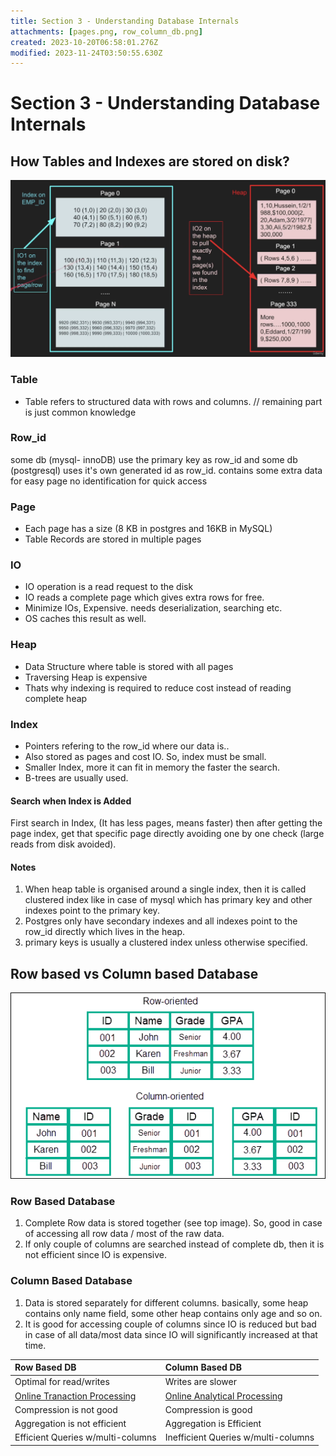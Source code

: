 ```yaml
---
title: Section 3 - Understanding Database Internals
attachments: [pages.png, row_column_db.png]
created: 2023-10-20T06:58:01.276Z
modified: 2023-11-24T03:50:55.630Z
---
```


# Section 3 - Understanding Database Internals

## How Tables and Indexes are stored on disk?


![Pages in Memory](../attachments/pages.png)

### Table
- Table refers to structured data with rows and columns. // remaining part is just common knowledge

### Row_id
some db (mysql- innoDB) use the primary key as row_id and some db (postgresql) uses it's own generated id as row_id.
contains some extra data for easy page no identification for quick access


### Page
- Each page has a size (8 KB in postgres and 16KB in MySQL)
- Table Records are stored in multiple pages

### IO
- IO operation is a read request to the disk
- IO reads a complete page which gives extra rows for free.
- Minimize IOs, Expensive. needs deserialization, searching etc.
- OS caches this result as well. 


### Heap
- Data Structure where table is stored with all pages
- Traversing Heap is expensive
- Thats why indexing is required to reduce cost instead of reading complete heap

### Index
- Pointers refering to the row_id where our data is.. 
- Also stored as pages and cost IO. So, index must be small.
- Smaller Index, more it can fit in memory the faster the search.
- B-trees are usually used.


#### Search when Index is Added
First search in Index, (It has less pages, means faster) then after getting the page index, get that specific page directly avoiding one by one check (large reads from disk avoided).


#### Notes
1. When heap table is organised around a single index, then it is called clustered index like in case of mysql which has primary key and other indexes point to the primary key.
2. Postgres only have secondary indexes and all indexes point to the row_id directly which lives in the heap.
3. primary keys is usually a clustered index unless otherwise specified.


## Row based vs Column based Database

![Row and Column DB](../attachments/row_column_db.png)

### Row Based Database
1. Complete Row data is stored together (see top image). So, good in case of accessing all row data / most of the raw data.
2. If only couple of columns are searched instead of complete db, then it is not efficient since IO is expensive.


### Column Based Database
1. Data is stored separately for different columns. basically, some heap contains only name field, some other heap contains only age and so on.
2. It is good for accessing couple of columns since IO is reduced but bad in case of all data/most data since IO will significantly increased at that time.

| Row Based DB | Column Based DB |
| :----------- | :-------------- |
| Optimal for read/writes | Writes are slower |
| [Online Tranaction Processing](https://www.oracle.com/in/database/what-is-oltp/) | [Online Analytical Processing](https://aws.amazon.com/what-is/olap/) |
| Compression is not good | Compression is good |
| Aggregation is not efficient | Aggregation is Efficient |
| Efficient Queries w/multi-columns | Inefficient Queries w/multi-columns |


